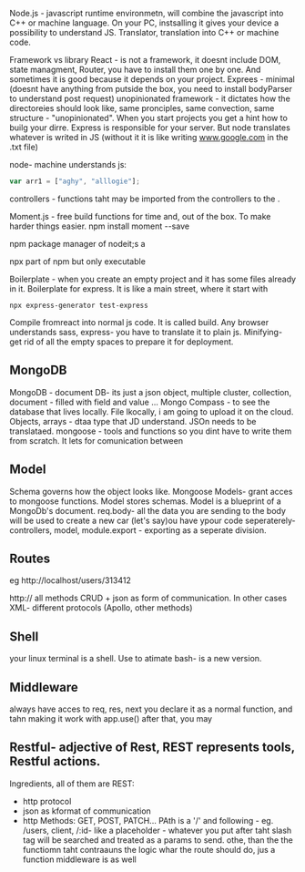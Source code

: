 Node.js - javascript runtime environmetn, will combine the javascript into C++ or machine language. On your PC, instsalling it gives your device a possibility to understand JS. Translator, translation into C++ or machine code.

Framework vs library
React - is not a framework, it doesnt include DOM, state managment, Router, you have to install them one by one. And sometimes it is good because it depends on your project.
Exprees - minimal (doesnt have anything from putside the box, you need to install bodyParser to understand post request) unopinionated framework - it dictates how the directoreies should look like, same pronciples, same convection, same structure - "unopinionated". When you start projects you get a hint how to builg your dirre. Express is responsible for your server. But node translates whatever is writed in JS (without it it is like writing www.google.com in the .txt file)

node- machine understands js:

```javascript
var arr1 = ["aghy", "alllogie"];
```

controllers - functions taht may be imported from the controllers to the .

Moment.js - free build functions for time and, out of the box. To make harder things easier.
npm install moment --save

npm package manager of nodeit;s a

npx part of npm but only executable

Boilerplate - when you create an empty project and it has some files already in it.
Boilerplate for express. It is like a main street, where it start with

```
npx express-generator test-express
```

Compile fromreact into normal js code. It is called build. Any browser understands sass, express- you have to translate it to plain js. Minifying- get rid of all the empty spaces to prepare it for deployment.

## MongoDB

MongoDB - document DB- its just a json object, multiple cluster, collection, document - filled with field and value ...
Mongo Compass - to see the database that lives locally. File lkocally, i am going to upload it on the cloud.
Objects, arrays - dtaa type that JD understand. JSOn needs to be translataed.
mongoose - tools and functions so you dint have to write them from scratch. It lets for comunication between

## Model

Schema governs how the object looks like. Mongoose Models- grant acces to mongoose functions. Model stores schemas. Model is a blueprint of a MongoDb's document.
req.body- all the data you are sending to the body will be used to create a new car (let's say)ou have ypour code seperaterely- controllers, model, module.export - exporting as a seperate division.

## Routes

eg http://localhost/users/313412

http:// all methods CRUD + json as form of communication. In other cases XML- different protocols (Apollo, other methods)

## Shell

your linux terminal is a shell. Use to atimate bash- is a new version.

## Middleware

always have acces to req, res, next
you declare it as a normal function, and tahn making it work with app.use()
after that, you may

## Restful- adjective of Rest, REST represents tools, Restful actions.

Ingredients, all of them are REST:

- http protocol
- json as kformat of communication
- http Methods: GET, POST, PATCH...
  PAth is a '/' and following - eg. /users, client,
  /:id- like a placeholder - whatever you put after taht slash tag will be searched and treated as a params to send.
  othe, than the the functiomn taht contraauns the logic whar the route should do, jus a function
  middleware is as well
